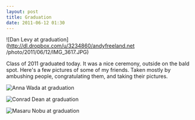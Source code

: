 ```yaml
---
layout: post
title: Graduation
date: 2011-06-12 01:30
---
```


![Dan Levy at graduation](http://dl.dropbox.com/u/3234860/andyfreeland.net
/photo/2011/06/12/IMG_3617.JPG)

Class of 2011 graduated today. It was a nice ceremony, outside on the bald spot. Here's a few pictures of some of my friends. Taken mostly by ambushing people, congratulating them, and taking their pictures.

![Anna Wada at graduation](http://dl.dropbox.com/u/3234860/andyfreeland.net/photo/2011/06/12/IMG_3613.JPG)

![Conrad Dean at graduation](http://dl.dropbox.com/u/3234860/andyfreeland.net/photo/2011/06/12/IMG_3614.JPG)

![Masaru Nobu at graduation](http://dl.dropbox.com/u/3234860/andyfreeland.net/photo/2011/06/12/IMG_3616.JPG)

